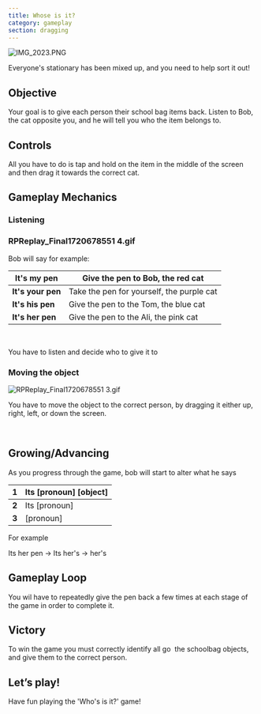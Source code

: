 ```yaml
---
title: Whose is it?
category: gameplay
section: dragging
---
```

![IMG_2023.PNG](https://help.studycat.com/hc/article_attachments/34966103260825)


Everyone's stationary has been mixed up, and you need to help sort it out!


## Objective


Your goal is to give each person their school bag items back. Listen to Bob, the cat opposite you, and he will tell you who the item belongs to.


## Controls


All you have to do is tap and hold on the item in the middle of the screen and then drag it towards the correct cat.


## Gameplay Mechanics


### Listening


### RPReplay_Final1720678551 4.gif


Bob will say for example:




| **It's my pen** | Give the pen to Bob, the red cat |
| --- | --- |
| **It's your pen** | Take the pen for yourself, the purple cat |
| **It's his pen** | Give the pen to the Tom, the blue cat |
| **It's her pen** | Give the pen to the Ali, the pink cat |


 


You have to listen and decide who to give it to


### Moving the object


![RPReplay_Final1720678551 3.gif](https://help.studycat.com/hc/article_attachments/34966668424601)


You have to move the object to the correct person, by dragging it either up, right, left, or down the screen.


 


## Growing/Advancing


As you progress through the game, bob will start to alter what he says 




| **1** | Its \[pronoun] \[object] |
| --- | --- |
| **2** | Its \[pronoun] |
| **3** | \[pronoun] |


For example


Its her pen \-\> Its her's \-\> her's


## Gameplay Loop


You wil have to repeatedly give the pen back a few times at each stage of the game in order to complete it.


## Victory


To win the game you must correctly identify all go  the schoolbag objects, and give them to the correct person.


## Let’s play!


Have fun playing the 'Who's is it?' game!